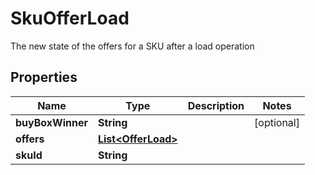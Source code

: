 

# SkuOfferLoad

The new state of the offers for a SKU after a load operation

## Properties

| Name | Type | Description | Notes |
|------------ | ------------- | ------------- | -------------|
|**buyBoxWinner** | **String** |  |  [optional] |
|**offers** | [**List&lt;OfferLoad&gt;**](OfferLoad.md) |  |  |
|**skuId** | **String** |  |  |



